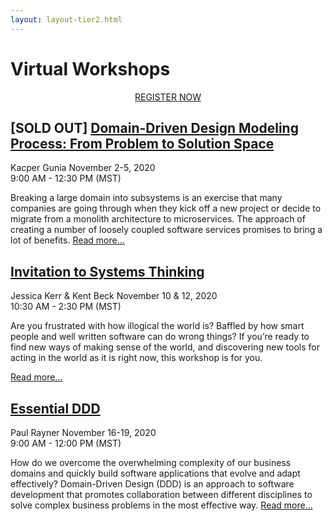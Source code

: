 ```yaml
---
layout: layout-tier2.html
---
```

<div class="section hero workshops"></div>
<div class="container">
    <div class="col-lg-8 col-lg-offset-2">
        <h1 class="text-center">Virtual Workshops</h1>
        <div class="row">
            <div class="col-xs-12" align="center">
                <a class="btn" href="https://ti.to/EDDD/explore-ddd-2020-virtual-workshops">REGISTER NOW</a>
            </div>
        </div>
    </div>
</div>
<div class="container workshops-index-page">
    <div class="col-lg-10 col-lg-offset-1">
        <!-- begin workshop element -->
        <div class="row">
            <div class="col-xs-12 col-sm-2">
                <div class="speaker-container">
                    <a href="kacper-gunia.html"><div class="speaker-img kacper-gunia"></div></a>
                </div>
            </div>
            <div class="col-xs-12 col-sm-10 workshops-index-page--item">
                <h2>[SOLD OUT] <a href="kacper-gunia.html">Domain-Driven Design Modeling Process: From Problem to Solution Space</a></h2>
                <p>
                    <span class="speaker-name">Kacper Gunia</span>
                    <span class="duration">November 2-5, 2020<br>9:00 AM - 12:30 PM (MST)</span>
                </p>
                <p>Breaking a large domain into subsystems is an exercise that many companies are going through when they kick off a new project or decide to migrate from a monolith architecture to microservices. The approach of creating a number of loosely coupled software services promises to bring a lot of benefits. <a href="kacper-gunia.html">Read more...</a></p>
            </div>
        </div>
        <!-- begin workshop element -->
        <div class="row">
            <div class="col-xs-12 col-sm-2">
                <div class="speaker-container">
                    <a href="jessica-kerr-kent-beck.html"><div class="co-workshop-img jessica-and-kent"></div></a>
                </div>
            </div>
            <div class="col-xs-12 col-sm-10 workshops-index-page--item">
                <h2><a href="jessica-kerr-kent-beck.html">Invitation to Systems Thinking</a></h2>
                <p>
                    <span class="speaker-name">Jessica Kerr &amp; Kent Beck</span>
                    <span class="duration">November 10 &amp; 12, 2020<br>10:30 AM - 2:30 PM (MST)</span>
                </p>
                <p>Are you frustrated with how illogical the world is? Baffled by how smart people and well written software can do wrong things? If you’re ready to find new ways of making sense of the world, and discovering new tools for acting in the world as it is right now, this workshop is for you.

<a href="jessica-kerr-kent-beck.html">Read more...</a></p>
            </div>
        </div>
        <!-- begin workshop element -->
        <div class="row">
            <div class="col-xs-12 col-sm-2">
                <div class="speaker-container">
                    <a href="paul-rayner.html"><div class="speaker-img paul-rayner"></div></a>
                </div>
            </div>
            <div class="col-xs-12 col-sm-10 workshops-index-page--item">
                <h2><a href="paul-rayner.html">Essential DDD</a></h2>
                <p>
                    <span class="speaker-name">Paul Rayner</span>
                    <span class="duration">November 16-19, 2020<br>9:00 AM - 12:00 PM (MST)</span>
                </p>
                <p>How do we overcome the overwhelming complexity of our business domains and quickly build software applications that evolve and adapt effectively? Domain-Driven Design (DDD) is an approach to software development that promotes collaboration between different disciplines to solve complex business problems in the most effective way. <a href="paul-rayner.html">Read more...</a></p>
            </div>
        </div>
    </div>
</div>
